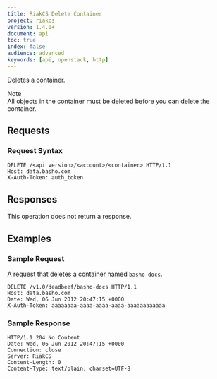 ```yaml
---
title: RiakCS Delete Container
project: riakcs
version: 1.4.0+
document: api
toc: true
index: false
audience: advanced
keywords: [api, openstack, http]
---
```


Deletes a container.

<div class="note"><div clas="title">Note</div>All objects in the container must be deleted before you can delete the container.</div>

## Requests

### Request Syntax

```
DELETE /<api version>/<account>/<container> HTTP/1.1
Host: data.basho.com
X-Auth-Token: auth_token
```

## Responses

This operation does not return a response.

## Examples

### Sample Request

A request that deletes a container named `basho-docs`.

```
DELETE /v1.0/deadbeef/basho-docs HTTP/1.1
Host: data.basho.com
Date: Wed, 06 Jun 2012 20:47:15 +0000
X-Auth-Token: aaaaaaaa-aaaa-aaaa-aaaa-aaaaaaaaaaaa
```

### Sample Response

```
HTTP/1.1 204 No Content
Date: Wed, 06 Jun 2012 20:47:15 +0000
Connection: close
Server: RiakCS
Content-Length: 0
Content-Type: text/plain; charset=UTF-8
```
